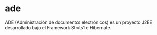 # ade
ADE (Administración de documentos electrónicos) es un proyecto J2EE desarrollado bajo el Framework Struts1 e Hibernate.
